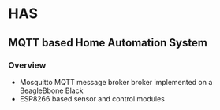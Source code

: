 # HAS
## MQTT based Home Automation System
### Overview
* Mosquitto MQTT message broker broker implemented on a BeagleBbone Black
* ESP8266 based sensor and control modules


